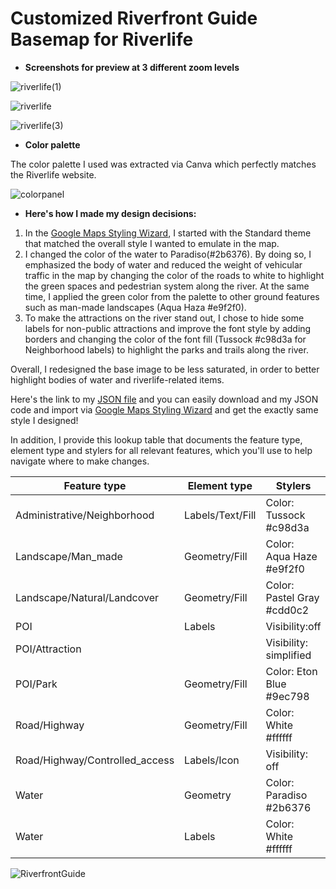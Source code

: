 # Customized Riverfront Guide Basemap for Riverlife

- **Screenshots for preview at 3 different zoom levels**

![riverlife(1)](https://user-images.githubusercontent.com/127965922/227678457-e7a67792-8ce2-4dc4-81dc-876a35367c22.jpg)

![riverlife](https://user-images.githubusercontent.com/127965922/227637214-bb181e1f-f6f1-47fb-8869-38a9bd9c78e2.jpg)

![riverlife(3)](https://user-images.githubusercontent.com/127965922/227678463-75c0e127-8ae4-4f55-9d02-65c63e95cae3.jpg)

- **Color palette**

The color palette I used was extracted via Canva which perfectly matches the Riverlife website.

![colorpanel](https://user-images.githubusercontent.com/127965922/227637290-507a45df-80bb-4b79-b0de-bd3f883ce4bd.jpg)

- **Here's how I made my design decisions:**

1. In the [Google Maps Styling Wizard](https://mapstyle.withgoogle.com/), I started with the Standard theme that matched the overall style I wanted to emulate in the map.
2. I changed the color of the water to Paradiso(#2b6376). By doing so, I emphasized the body of water and reduced the weight of vehicular traffic in the map by changing the color of the roads to white to highlight the green spaces and pedestrian system along the river. At the same time, I applied the green color from the palette to other ground features such as man-made landscapes (Aqua Haza #e9f2f0).
3. To make the attractions on the river stand out, I chose to hide some labels for non-public attractions and improve the font style by adding borders and changing the color of the font fill (Tussock #c98d3a for Neighborhood labels) to highlight the parks and trails along the river.

Overall, I redesigned the base image to be less saturated, in order to better highlight bodies of water and riverlife-related items.

Here's the link to my [JSON file](https://github.com/keyichai/keyi-gis-portolio/blob/6f1b86cd26628e608e8197bcf34f8b5e2852b0e2/RiverlifeStyle.json) and you can easily download and my JSON code and import via [Google Maps Styling Wizard](https://mapstyle.withgoogle.com/) and get the exactly same style I designed!

In addition, I provide this lookup table that documents the feature type, element type and stylers for all relevant features, which you'll use to help navigate where to make changes.

|Feature type |Element type |Stylers|
|-------------------------|---------------|---------------|
|Administrative/Neighborhood |Labels/Text/Fill |Color: Tussock #c98d3a|
|Landscape/Man_made          |Geometry/Fill    |Color: Aqua Haze #e9f2f0|
|Landscape/Natural/Landcover |Geometry/Fill    |Color: Pastel Gray #cdd0c2|
|POI|Labels|Visibility:off|
|POI/Attraction| |Visibility: simplified|
|POI/Park|Geometry/Fill|Color: Eton Blue #9ec798|
|Road/Highway|Geometry/Fill|Color: White #ffffff|
|Road/Highway/Controlled_access|Labels/Icon|Visibility: off|
|Water|Geometry|Color: Paradiso #2b6376|
|Water|Labels|Color: White #ffffff|


![RiverfrontGuide](https://user-images.githubusercontent.com/127965922/227637968-b9cdac67-f8ac-4ef9-b40b-3330cc783bee.jpg)

